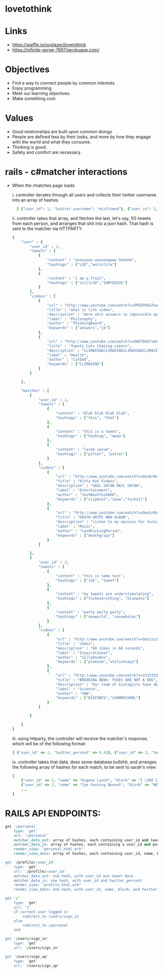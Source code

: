 lovetothink
===========

# Links
* https://waffle.io/euglazer/lovetothink
* https://infinite-gorge-7697.herokuapp.com/

# Objectives
* Find a way to connect people by common interests. 
* Enjoy programming.
* Meet our learning objectives.
* Make something cool.

# Values
* Good relationships are built upon common doings
* People are defined less by their looks, and more by how they engage with the world and what they consume.
* Thinking is good.
* Safety and comfort are necessary.

# rails - c#matcher interactions
* When the /matches page loads

	i. controller iterates through all users and collects their twitter username into an array of hashes
	```ruby
	  [ {"user_id": 1, "twitter_username": "misfitmod"}, {"user_id": 2, "twitter_username": "deephousekitty"}, ... ]
	```
  ii. controller takes that array, and fetches the last, let's say, 50 tweets from each person, and arranges that shit into a json hash. That hash is sent to the matcher via HTTPARTY.
	```ruby
	{
	    "user" : {
	        "user_id" : 1,
	        "tweets" : [
	            {
	                "content" : "oooooooo wooooowwww hehehe",
	                "hashtags" : ["LSD","wutislife"]
	            },
	            {
	                "content" : "i am a fruit",
	                "hashtags" : ["stillLSD","IAMYEEZUS"]
	            }
	        ],
	        "videos" : [
	            {
	                "url" : "http://www.youtube.com/watch?v=OPEEPEE&feature=youtube_gdata_player",
	                "title" : "what is life video",
	                "description" : "more shit answers to impossible questions",
	                "label" : "Philosophy",
	                "author" : "ThinkingBeard",
	                "keywords" : ["answers","jk"]
	            },
	            {
	                "url" : "http://www.youtube.com/watch?v=OHOTDOGfs0xF&feature=youtube_gdata_player",
	                "title" : "Twenty Cats Chasing Lasers",
	                "description" : "CLIMAXINGCLIMAXINGCLIMAXINGCLIMAXINGCLIMAXING",
	                "label" : "Health",
	                "author" : "CatDad",
	                "keywords" : ["CLIMAXING"]
	            }
	        ]
	
	    },
	
	    "matches" : [ 
	        { 
	            "user_id" : 2,
	            "tweets" : [
	                { 
	                    "content" : "blah blah blah blah",
	                    "hashtags" : ["this", "that"]
	                },
	                { 
	                    "content" : "this is a tweet",
	                    "hashtags" : ["hashtag", "meow"]
	                },
	                { 
	                    "content" : "lorem ipsum",
	                    "hashtags" : ["pitter", "patter"]
	                }
	            ],
	            "videos" : [
	                {
	                    "url" : "http://www.youtube.com/watch?v=OeuGrBs0xFk&feature=youtube_gdata_player",
	                    "title" : "Kitty Kat Videos",
	                    "description" : "HAIL SATAN HAIL SATAN",
	                    "label" : "Entertainment",
	                    "author" : "JoshWoshTosh666",
	                    "keywords" : ["slipknot","iowa","fuckall"]
	                },
	                {
	                    "url" : "http://www.youtube.com/watch?v=OeuGrBsfs0xF&feature=youtube_gdata_player",
	                    "title" : "DEATH GRIPS NEW ALBUM",
	                    "description" : "listen to my opinion for fucking 20 minutes. I am an expert, and I am loud.",
	                    "label" : "Music",
	                    "author" : "LoudFuckingPerson",
	                    "keywords" : ["deathgrips"]
	                }
	            ]
	
	        },
	        {
	            "user_id" : 3,
	            "tweets" : [
	                { 
	                    "content" : "this is some text",
	                    "hashtags" : ["idk", "tweet"]
	                },
	                { 
	                    "content" : "my tweets are understimulating",
	                    "hashtags" : ["fuckeverything", "bluepens"]
	                },
	                { 
	                    "content" : "party party party",
	                    "hashtags" : ["seaworld", "savewhales"]
	                }
	            ],
	            "videos" : [
	                {
	                    "url" : "http://www.youtube.com/watch?v=Oezzzzzzs0xzk&feature=youtube_gdata_player",
	                    "title" : "Jokes",
	                    "description" : "60 Jokes in 60 seconds",
	                    "label" : "Inspirational",
	                    "author" : "SillyKevKev",
	                    "keywords" : ["premium","stolichnaya"]
	                },
	                {
	                    "url" : "http://www.youtube.com/watch?v=3333333333&feature=youtube_gdata_player",
	                    "title" : "BREAKING NEWS: FOXES ARE NOT A DOG",
	                    "description" : "Our team of biologists have determined that foxes are not a dog. They also do not know what a fox is. Breaking news...",
	                    "label" : "Science",
	                    "author" : "CNN",
	                    "keywords" : ["BIGFONTS","CHARMSCHOOL"]
	                }
	            ]
	
	        }
	
	    ]
	}
	```
	iii. using httparty, the controller will receive the matcher's response, which will be of the following format:
	```ruby 
	[ {"user_id" => 2, "twitter_percent" => 0.43}, {"user_id" => 3, "twitter_percent" => 0.56}, ... ]		
	```
	iv. controller takes that data, does some database bullshit, and arranges the following array of hashes for each match, to be sent to sarah's view:
	```ruby 
	[ 
		{"user_id" => 2, "name" => "Eugene Lynch", "blurb" => "I LIKE CATS AND ELECTRITY", "twitter_percent" => 0.32}, 
		{"user_id" => 3, "name" => "Tye Fucking Bennet", "blurb" => "WELCOME TO INVERCARGILL", "twitter_percent" => 0.56}, 
		... 
	]
	```
	
# RAILS API ENDPOINTS:
```ruby
get '/personal'
	type: 'get'
	url: '/personal'
	matcher_data_out: array of hashes, each containing user_id and tweet data.
	matcher_data_in: array of hashes, each containing a user_id and percent 
	render_view: "personal.html.erb"
	render_view_data: array of hashes, each containing user_id, name, blurb, image_url, and twitter percent. Also user's info: name, blurb, image_url, last 5 tweets.

get '/profile/:user_id'
	type: 'get'
	url: '/profile/:user_id'
	matcher_data_out: one hash, with user_id and tweet data
	matcher_data_in: one hash, with user_id and twitter_percent
	render_view: "profile.html.erb"
	render_view_data: one hash, with user_id, name, blurb, and twitter_percent.

get '/'
	type: 'get'
	url: '/'
	if current user logged in 
		redirect_to /users/sign_in
	else
		redirect_to /personal
	end

get '/users/sign_in'
	type: 'get'
	url: '/users/sign_in'

get '/users/sign_up'
	type: 'get'
	url: '/users/sign_up'

```
